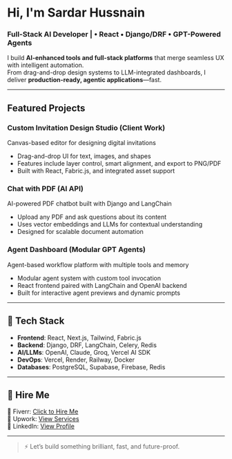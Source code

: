 # Hi, I'm Sardar Hussnain 
### Full-Stack AI Developer | • React • Django/DRF • GPT-Powered Agents 

I build **AI-enhanced tools and full-stack platforms** that merge seamless UX with intelligent automation.  
From drag-and-drop design systems to LLM-integrated dashboards, I deliver **production-ready, agentic applications**—fast.

---

## Featured Projects

### Custom Invitation Design Studio (Client Work)
Canvas-based editor for designing digital invitations  
- Drag-and-drop UI for text, images, and shapes  
- Features include layer control, smart alignment, and export to PNG/PDF  
- Built with React, Fabric.js, and integrated asset support

### Chat with PDF (AI API)
AI-powered PDF chatbot built with Django and LangChain  
- Upload any PDF and ask questions about its content  
- Uses vector embeddings and LLMs for contextual understanding  
- Designed for scalable document automation

### Agent Dashboard (Modular GPT Agents)
Agent-based workflow platform with multiple tools and memory  
- Modular agent system with custom tool invocation  
- React frontend paired with LangChain and OpenAI backend  
- Built for interactive agent previews and dynamic prompts

---

## 🧠 Tech Stack

- **Frontend**: React, Next.js, Tailwind, Fabric.js  
- **Backend**: Django, DRF, LangChain, Celery, Redis  
- **AI/LLMs**: OpenAI, Claude, Groq, Vercel AI SDK  
- **DevOps**: Vercel, Render, Railway, Docker  
- **Databases**: PostgreSQL, Supabase, Firebase, Redis

---

## 💼 Hire Me

📎 Fiverr: [Click to Hire Me](https://www.fiverr.com/s/DB6R167)  
📎 Upwork: [View Services](https://www.upwork.com/freelancers/~01fd7f8bcb6e4ddf48?mp_source=share)  
🔗 LinkedIn: [View Profile](https://www.linkedin.com/in/sardar-hussnain-268022240)

---

> ⚡ Let’s build something brilliant, fast, and future-proof.
